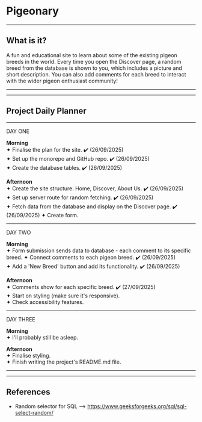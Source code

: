 # Pigeonary

---

## What is it?

A fun and educational site to learn about some of the existing pigeon breeds in the world. Every time you open the Discover page, a random breed from the database is shown to you, which includes a picture and short description. You can also add comments for each breed to interact with the wider pigeon enthusiast community!

---

---

## Project Daily Planner

---

DAY ONE

**Morning** <br>
✦ Finalise the plan for the site. ✔️ (26/09/2025) <br>
✦ Set up the monorepo and GitHub repo. ✔️ (26/09/2025) <br>
✦ Create the database tables. ✔️ (26/09/2025)

**Afternoon** <br>
✦ Create the site structure: Home, Discover, About Us. ✔️ (26/09/2025) <br>
✦ Set up server route for random fetching. ✔️ (26/09/2025) <br>
✦ Fetch data from the database and display on the Discover page. ✔️ (26/09/2025)
✦ Create form.

---

DAY TWO

**Morning** <br>
✦ Form submission sends data to database - each comment to its specific breed.
✦ Connect comments to each pigeon breed. ✔️ (26/09/2025) <br>
✦ Add a 'New Breed' button and add its functionality. ✔️ (26/09/2025) <br>

**Afternoon** <br>
✦ Comments show for each specific breed. ✔️ (27/09/2025) <br>
✦ Start on styling (make sure it's responsive). <br>
✦ Check accessibility features.

---

DAY THREE

**Morning** <br>
✦ I'll probably still be asleep.

**Afternoon** <br>
✦ Finalise styling. <br>
✦ Finish writing the project's README.md file.

---

---

## References

- Random selector for SQL --> https://www.geeksforgeeks.org/sql/sql-select-random/
